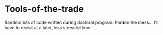 # Tools-of-the-trade
Random bits of code written during doctoral program. Pardon the mess... I'll have to revisit at a later, less stressful time
